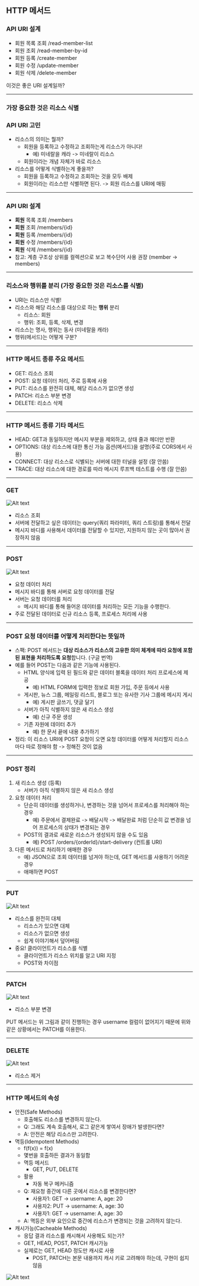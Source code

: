 ## HTTP 메서드

### API URI 설계

- 회원 목록 조회 /read-member-list
- 회원 조회 /read-member-by-id
- 회원 등록 /create-member
- 회원 수정 /update-member
- 회원 삭제 /delete-member

이것은 좋은 URI 설계일까?

---

### 가장 중요한 것은 리소스 식별

### API URI 고민

- 리소스의 의미는 뭘까?
  - 회원을 등록하고 수정하고 조회하는게 리소스가 아니다!
    - 예) 미네랄을 캐라 -> 미네랄이 리소스
  - 회원이라는 개념 자체가 바로 리소스
- 리소스를 어떻게 식별하는게 좋을까?
  - 회원을 등록하고 수정하고 조회하는 것을 모두 배제
  - 회원이라는 리소스만 식별하면 된다. -> 회원 리소스를 URI에 매핑

---

### API URI 설계

- **회원** 목록 조회 /members
- **회원** 조회 /members/{id}
- **회원** 등록 /members/{id}
- **회원** 수정 /members/{id}
- **회원** 삭제 /members/{id}
- 참고: 계층 구조상 상위를 컬렉션으로 보고 복수단어 사용 권장 (member -> members)

---

### 리소스와 행위를 분리 (가장 중요한 것은 리소스를 식별)

- URI는 리소스만 식별!
- 리소스와 해당 리소스를 대상으로 하는 **행위** 분리
  - 리소스: 회원
  - 행위: 조회, 등록, 삭제, 변경
- 리소스는 명사, 행위는 동사 (미네랄을 캐라)
- 행위(메서드)는 어떻게 구분?

---

### HTTP 메서드 종류 주요 메서드

- GET: 리소스 조회
- POST: 요청 데이터 처리, 주로 등록에 사용
- PUT: 리소스를 완전히 대체, 해당 리소스가 없으면 생성
- PATCH: 리소스 부분 변경
- DELETE: 리소스 삭제

---

### HTTP 메서드 종류 기타 메서드

- HEAD: GET과 동일하지만 메시지 부분을 제외하고, 상태 줄과 헤더만 반환
- OPTIONS: 대상 리소스에 대한 통신 가능 옵션(메서드)을 설명(주로 CORS에서 사용)
- CONNECT: 대상 리소스로 식별되는 서버에 대한 터널을 설정 (잘 안씀)
- TRACE: 대상 리소스에 대한 경로를 따라 메시지 루프백 테스트를 수행 (잘 안씀)

---

### GET

![Alt text](image.png)

- 리소스 조회
- 서버에 전달하고 싶은 데이터는 query(쿼리 파라미터, 쿼리 스트링)를 통해서 전달
- 메시지 바디를 사용해서 데이터를 전달할 수 있지만, 지원하지 않는 곳이 많아서 권장하지 않음

---

### POST

![Alt text](image-1.png)

- 요청 데이터 처리
- 메시지 바디를 통해 서버로 요청 데이터를 전달
- 서버는 요청 데이터를 처리
  - 메시지 바디를 통해 들어온 데이터를 처리하는 모든 기능을 수행한다.
- 주로 전달된 데이터로 신규 리소스 등록, 프로세스 처리에 사용

---

### POST 요청 데이터를 어떻게 처리한다는 뜻일까

- 스팩: POST 메서드는 **대상 리소스가 리소스의 고유한 의미 체계에 따라 요청에 포함 된 표현을 처리하도록 요청**합니다. (구글 번역)
- 예를 들어 POST는 다음과 같은 기능에 사용된다.
  - HTML 양식에 입력 된 필드와 같은 데이터 블록을 데이터 처리 프로세스에 제공
    - 예) HTML FORM에 입력한 정보로 회원 가입, 주문 등에서 사용
  - 게시판, 뉴스 그룹, 메일링 리스트, 블로그 또는 유사한 기사 그룹에 메시지 게시
    - 예) 게시판 글쓰기, 댓글 달기
  - 서버가 아직 식별하지 않은 새 리소스 생성
    - 예) 신규 주문 생성
  - 기존 자원에 데이터 추가
    - 예) 한 문서 끝에 내용 추가하기
- 정리: 이 리소스 URI에 POST 요청이 오면 요청 데이터를 어떻게 처리할지 리소스마다 따로 정해야 함 -> 정해진 것이 없음

---

### POST 정리

1. 새 리소스 생성 (등록)
   - 서버가 아직 식별하지 않은 새 리소스 생성
2. 요청 데이터 처리
   - 단순히 데이터를 생성하거나, 변경하는 것을 넘어서 프로세스를 처리해야 하는 경우
     - 예) 주문에서 결제완료 -> 배달시작 -> 배달완료 처럼 단순히 값 변경을 넘어 프로세스의 상태가 변경되는 경우
   - POST의 결과로 새로운 리소스가 생성되지 않을 수도 있음
     - 예) POST /orders/{orderId}/start-delivery (컨트롤 URI)
3. 다른 메서드로 처리하기 애매한 경우
   - 예) JSON으로 조회 데이터를 넘겨야 하는데, GET 메서드를 사용하기 어려운 경우
   - 애매하면 POST

---

### PUT

![Alt text](image-2.png)

- 리소스를 완전히 대체
  - 리소스가 있으면 대체
  - 리소스가 없으면 생성
  - 쉽게 이야기해서 덮어버림
- 중요! 클라이언트가 리소스를 식별
  - 클라이언트가 리소스 위치를 알고 URI 지정
  - POST와 차이점

---

### PATCH

![Alt text](image-3.png)

- 리소스 부분 변경

PUT 메서드는 위 그림과 같이 진행하는 경우 username 컬럼이 없어지기 때문에 위와 같은 상황에서는 PATCH를 이용한다.

---

### DELETE

![Alt text](image-4.png)

- 리소스 제거

---

### HTTP 메서드의 속성

- 안전(Safe Methods)
  - 호출해도 리소스를 변경하지 않는다.
  - Q: 그래도 계속 호출해서, 로그 같은게 쌓여서 장애가 발생한다면?
  - A: 안전은 해당 리소스만 고려한다.
- 멱등(Idempotent Methods)
  - f(f(x)) = f(x)
  - 몇번을 호출하든 결과가 동일함
  - 멱등 메서드
    - GET, PUT, DELETE
  - 활용
    - 자동 복구 메커니즘
  - Q: 재요청 중간에 다른 곳에서 리소스를 변경한다면?
    - 사용자1: GET -> username: A, age: 20
    - 사용자2: PUT -> username: A, age: 30
    - 사용자1: GET -> username: A, age: 30
  - A: 멱등은 외부 요인으로 중간에 리소스가 변경되는 것을 고려하지 않는다.
- 캐시가능(Cacheable Methods)
  - 응답 결과 리소스를 캐시해서 사용해도 되는가?
  - GET, HEAD, POST, PATCH 캐시가능
  - 실제로는 GET, HEAD 정도만 캐시로 사용
    - POST, PATCH는 본문 내용까지 캐시 키로 고려해야 하는데, 구현이 쉽지 않음

![Alt text](image-5.png)
